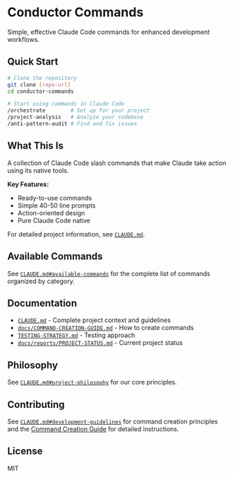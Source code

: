 # Conductor Commands

Simple, effective Claude Code commands for enhanced development workflows.

## Quick Start

```bash
# Clone the repository
git clone [repo-url] 
cd conductor-commands

# Start using commands in Claude Code
/orchestrate        # Set up for your project
/project-analysis   # Analyze your codebase
/anti-pattern-audit # Find and fix issues
```

## What This Is

A collection of Claude Code slash commands that make Claude take action using its native tools. 

**Key Features:**
- Ready-to-use commands
- Simple 40-50 line prompts
- Action-oriented design
- Pure Claude Code native

For detailed project information, see [`CLAUDE.md`](CLAUDE.md).

## Available Commands

See [`CLAUDE.md#available-commands`](CLAUDE.md#available-commands) for the complete list of commands organized by category.

## Documentation

- [`CLAUDE.md`](CLAUDE.md) - Complete project context and guidelines
- [`docs/COMMAND-CREATION-GUIDE.md`](docs/COMMAND-CREATION-GUIDE.md) - How to create commands
- [`TESTING-STRATEGY.md`](TESTING-STRATEGY.md) - Testing approach
- [`docs/reports/PROJECT-STATUS.md`](docs/reports/PROJECT-STATUS.md) - Current project status

## Philosophy

See [`CLAUDE.md#project-philosophy`](CLAUDE.md#project-philosophy) for our core principles.

## Contributing

See [`CLAUDE.md#development-guidelines`](CLAUDE.md#development-guidelines) for command creation principles and the [Command Creation Guide](docs/COMMAND-CREATION-GUIDE.md) for detailed instructions.

## License

MIT